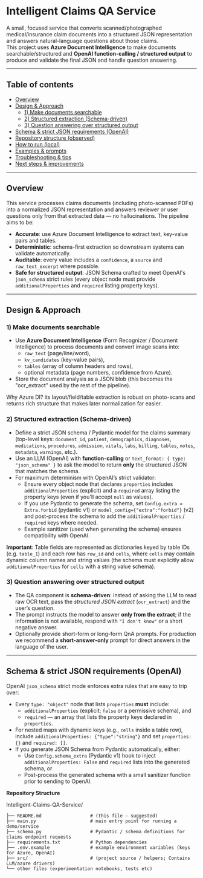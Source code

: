 # Intelligent Claims QA Service

A small, focused service that converts scanned/photographed medical/insurance claim documents into a structured JSON representation and answers natural-language questions about those claims.  
This project uses **Azure Document Intelligence** to make documents searchable/structured and **OpenAI function-calling / structured output** to produce and validate the final JSON and handle question answering.

---

## Table of contents

- [Overview](#overview)  
- [Design & Approach](#design--approach)  
  - [1) Make documents searchable](#1-make-documents-searchable)  
  - [2) Structured extraction (Schema-driven)](#2-structured-extraction-schema-driven)  
  - [3) Question answering over structured output](#3-question-answering-over-structured-output)  
- [Schema & strict JSON requirements (OpenAI)](#schema--strict-json-requirements-openai)  
- [Repository structure (observed)](#repository-structure-observed)  
- [How to run (local)](#how-to-run-local)  
- [Examples & prompts](#examples--prompts)  
- [Troubleshooting & tips](#troubleshooting--tips)  
- [Next steps & improvements](#next-steps--improvements)

---

## Overview

This service processes claims documents (including photo-scanned PDFs) into a normalized JSON representation and answers reviewer or user questions only from that extracted data — no hallucinations. The pipeline aims to be:

- **Accurate**: use Azure Document Intelligence to extract text, key-value pairs and tables.  
- **Deterministic**: schema-first extraction so downstream systems can validate automatically.  
- **Auditable**: every value includes a `confidence`, a `source` and `raw_text_excerpt` where possible.  
- **Safe for structured output**: JSON Schema crafted to meet OpenAI's `json_schema` strict rules (every object node must provide `additionalProperties` and `required` listing property keys).

---

## Design & Approach

### 1) Make documents searchable

- Use **Azure Document Intelligence** (Form Recognizer / Document Intelligence) to process documents and convert image scans into:
  - `raw_text` (page/line/word),
  - `kv_candidates` (key-value pairs),
  - `tables` (array of column headers and rows),
  - optional metadata (page numbers, confidence from Azure).
- Store the document analysis as a JSON blob (this becomes the "ocr_extract" used by the rest of the pipeline).

Why Azure DI? its layout/field/table extraction is robust on photo-scans and returns rich structure that makes later normalization far easier.

### 2) Structured extraction (Schema-driven)

- Define a strict JSON schema / Pydantic model for the claims summary (top-level keys: `document_id`, `patient`, `demographics`, `diagnoses`, `medications`, `procedures`, `admission`, `vitals`, `labs`, `billing`, `tables`, `notes`, `metadata`, `warnings`, etc.).
- Use an LLM (OpenAI) with **function-calling** or `text_format: { type: "json_schema" }` to ask the model to return **only** the structured JSON that matches the schema.
- For maximum determinism with OpenAI’s strict validator:
  - Ensure every object node that declares `properties` includes `additionalProperties` (explicit) and a `required` array listing the property keys (even if you'll accept `null` as values).
  - If you use Pydantic to generate the schema, set `Config.extra = Extra.forbid` (pydantic v1) or `model_config={"extra":"forbid"}` (v2) and post-process the schema to add the `additionalProperties` / `required` keys where needed.
  - Example sanitizer (used when generating the schema) ensures compatibility with OpenAI.

**Important**: Table fields are represented as dictionaries keyed by table IDs (e.g. `table_1`) and each row has `row_id` and `cells`, where `cells` may contain dynamic column names and string values (the schema must explicitly allow `additionalProperties` for `cells` with a string value schema).

### 3) Question answering over structured output

- The QA component is **schema-driven**: instead of asking the LLM to read raw OCR text, pass the *structured JSON extract* (`ocr_extract`) and the user’s question.
- The prompt instructs the model to answer **only from the extract**; if the information is not available, respond with `"I don't know"` or a short negative answer.
- Optionally provide short-form or long-form QnA prompts. For production we recommend a **short-answer-only** prompt for direct answers in the language of the user.

---

## Schema & strict JSON requirements (OpenAI)

OpenAI `json_schema` strict mode enforces extra rules that are easy to trip over:

- Every `type: "object"` node that lists `properties` **must** include:
  - `additionalProperties` (explicit; `false` or a permissive schema), and
  - `required` — an array that lists the property keys declared in `properties`.
- For nested maps with dynamic keys (e.g., `cells` inside a table row), include `additionalProperties: {"type":"string"}` and set `properties: {}` and `required: []`.
- If you generate JSON Schema from Pydantic automatically, either:
  - Use `Config.schema_extra` (Pydantic v1) hook to inject `additionalProperties: False` and `required` lists into the generated schema, or
  - Post-process the generated schema with a small sanitizer function prior to sending to OpenAI.

**Repository Structure**

Intelligent-Claims-QA-Service/
```
├── README.md                  # (this file — suggested)
├── main.py                    # main entry point for running a demo/service
├── schema.py                  # Pydantic / schema definitions for claims endpoint requests
├── requirements.txt           # Python dependencies
├── .env.example               # example environment variables (keys for Azure, OpenAI)
├── src/                       # (project source / helpers; Contains LLM/azure drivers)
└── other files (experimentation notebooks, tests etc)
```
